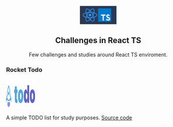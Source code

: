 <div align="center">
  <a>
    <img src="readme-resources/logo.png" alt="logo" width="100" >
  </a>

  <h2 align="center">Challenges in React TS</h3>

  <p align="center">
    Few challenges and studies around React TS enviroment.
    <br />
  </p>
</div>

### Rocket Todo

<a href="https://github.com/ViniOkamoto/challenges-react-ts/tree/master/rocket-todo">
  <img src="readme-resources/rocket-todo.svg" alt="logo" width="80" height="80">
</a>

A simple TODO list for study purposes. [Source code](https://github.com/ViniOkamoto/challenges-react-ts/tree/master/rocket-todo)

